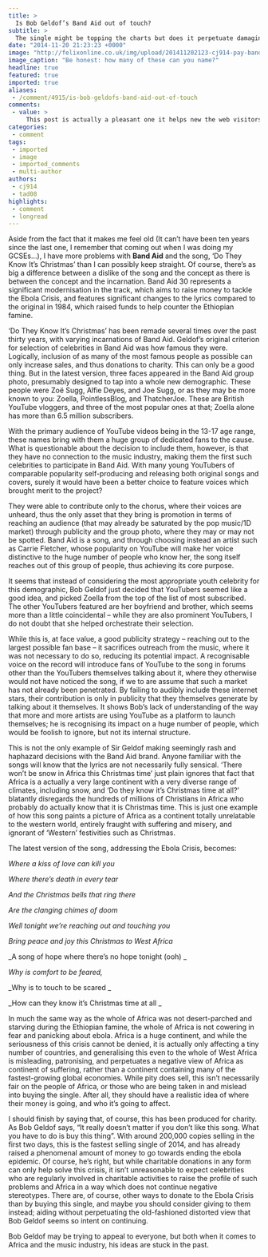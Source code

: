 ```yaml
---
title: >
  Is Bob Geldof’s Band Aid out of touch?
subtitle: >
  The single might be topping the charts but does it perpetuate damaging stereotypes about Africa?
date: "2014-11-20 21:23:23 +0000"
image: "http://felixonline.co.uk/img/upload/201411202123-cj914-pay-band-aid-30-line-up.jpg"
image_caption: "Be honest: how many of these can you name?"
headline: true
featured: true
imported: true
aliases:
 - /comment/4915/is-bob-geldofs-band-aid-out-of-touch
comments:
 - value: >
     This post is actually a pleasant one it helps new the web visitors, who are wishing in favor of blogging. <br>moncler bambino genova http://www.targettisportingclub.it/?it-moncler-bambino-genova-8331.html,fitflops sandals <br>fitflop stores http://www.australiafitflops.com/,fitflop australia outlet <br>fitflops sale online australia http://fitflopsau.blogspot.com/,birkenstock online discount <br>buy birkenstocks online http://birkenstockaustralia.rochecap.org/,louboutin shoes price <br>christian louboutin shoes outlet http://christianlouboutincanadaoutlet.blogspot.com/,christian loubitan <br>christian louboutin outlet http://canadachristianlouboutinoutlet.blogspot.com/,christian louboutin online <br>christian louboutin sale canada http://canadachristianlouboutin.blogspot.com/,louboutin bianca canada <br>cheap christian louboutin canada http://canadachristianlouboutin.blogspot.com/,christian louboutin flats for women <br>christian louboutin sale outlet http://canadachristianlouboutinoutlet.blogspot.com/
categories:
 - comment
tags:
 - imported
 - image
 - imported_comments
 - multi-author
authors:
 - cj914
 - tad08
highlights:
 - comment
 - longread
---
```


Aside from the fact that it makes me feel old (It can’t have been ten years since the last one, I remember that coming out when I was doing my GCSEs...), I have more problems with __Band Aid__ and the song, ‘Do They Know It’s Christmas’ than I can possibly keep straight. Of course, there’s as big a difference between a dislike of the song and the concept as there is between the concept and the incarnation. Band Aid 30 represents a significant modernisation in the track, which aims to raise money to tackle the Ebola Crisis, and features significant changes to the lyrics compared to the original in 1984, which raised funds to help counter the Ethiopian famine.

‘Do They Know It’s Christmas’ has been remade several times over the past thirty years, with varying incarnations of Band Aid. Geldof’s original criterion for selection of celebrities in Band Aid was how famous they were. Logically, inclusion of as many of the most famous people as possible can only increase sales, and thus donations to charity. This can only be a good thing. But in the latest version, three faces appeared in the Band Aid group photo, presumably designed to tap into a whole new demographic. These people were Zoë Sugg, Alfie Deyes, and Joe Sugg, or as they may be more known to you: Zoella, PointlessBlog, and ThatcherJoe. These are British YouTube vloggers, and three of the most popular ones at that; Zoella alone has more than 6.5 million subscribers.

With the primary audience of YouTube videos being in the 13-17 age range, these names bring with them a huge group of dedicated fans to the cause. What is questionable about the decision to include them, however, is that they have no connection to the music industry, making them the first such celebrities to participate in Band Aid. With many young YouTubers of comparable popularity self-producing and releasing both original songs and covers, surely it would have been a better choice to feature voices which brought merit to the project?

They were able to contribute only to the chorus, where their voices are unheard, thus the only asset that they bring is promotion in terms of reaching an audience (that may already be saturated by the pop music/1D market) through publicity and the group photo, where they may or may not be spotted. Band Aid is a song, and through choosing instead an artist such as Carrie Fletcher, whose popularity on YouTube will make her voice distinctive to the huge number of people who know her, the song itself reaches out of this group of people, thus achieving its core purpose.

It seems that instead of considering the most appropriate youth celebrity for this demographic, Bob Geldof just decided that YouTubers seemed like a good idea, and picked Zoella from the top of the list of most subscribed. The other YouTubers featured are her boyfriend and brother, which seems more than a little coincidental – while they are also prominent YouTubers, I do not doubt that she helped orchestrate their selection.

While this is, at face value, a good publicity strategy – reaching out to the largest possible fan base – it sacrifices outreach from the music, where it was not necessary to do so, reducing its potential impact. A recognisable voice on the record will introduce fans of YouTube to the song in forums other than the YouTubers themselves talking about it, where they otherwise would not have noticed the song, if we to are assume that such a market has not already been penetrated. By failing to audibly include these internet stars, their contribution is only in publicity that they themselves generate by talking about it themselves. It shows Bob’s lack of understanding of the way that more and more artists are using YouTube as a platform to launch themselves; he is recognising its impact on a huge number of people, which would be foolish to ignore, but not its internal structure.

This is not the only example of Sir Geldof making seemingly rash and haphazard decisions with the Band Aid brand. Anyone familiar with the songs will know that the lyrics are not necessarily fully sensical. ‘There won’t be snow in Africa this Christmas time’ just plain ignores that fact that Africa is a actually a very large continent with a very diverse range of climates, including snow, and ‘Do they know it’s Christmas time at all?’ blatantly disregards the hundreds of millions of Christians in Africa who probably do actually know that it is Christmas time. This is just one example of how this song paints a picture of Africa as a continent totally unrelatable to the western world, entirely fraught with suffering and misery, and ignorant of ‘Western’ festivities such as Christmas.

The latest version of the song, addressing the Ebola Crisis, becomes:

_Where a kiss of love can kill you_

_Where there’s death in every tear_

_And the Christmas bells that ring there_

_Are the clanging chimes of doom_

_Well tonight we’re reaching out and touching you_

_Bring peace and joy this Christmas to West Africa_

_A song of hope where there’s no hope tonight (ooh) _

_Why is comfort to be feared,_

_Why is to touch to be scared _

_How can they know it’s Christmas time at all _

In much the same way as the whole of Africa was not desert-parched and starving during the Ethiopian famine, the whole of Africa is not cowering in fear and panicking about ebola. Africa is a huge continent, and while the seriousness of this crisis cannot be denied, it is actually only affecting a tiny number of countries, and generalising this even to the whole of West Africa is misleading, patronising, and perpetuates a negative view of Africa as continent of suffering, rather than a continent containing many of the fastest-growing global economies. While pity does sell, this isn’t necessarily fair on the people of Africa, or those who are being taken in and mislead into buying the single. After all, they should have a realistic idea of where their money is going, and who it’s going to affect.

I should finish by saying that, of course, this has been produced for charity. As Bob Geldof says, “It really doesn’t matter if you don’t like this song. What you have to do is buy this thing”. With around 200,000 copies selling in the first two days, this is the fastest selling single of 2014, and has already raised a phenomenal amount of money to go towards ending the ebola epidemic. Of course, he’s right, but while charitable donations in any form can only help solve this crisis, it isn’t unreasonable to expect celebrities who are regularly involved in charitable activities to raise the profile of such problems and Africa in a way which does not continue negative stereotypes. There are, of course, other ways to donate to the Ebola Crisis than by buying this single, and maybe you should consider giving to them instead; aiding without perpetuating the old-fashioned distorted view that Bob Geldof seems so intent on continuing.

Bob Geldof may be trying to appeal to everyone, but both when it comes to Africa and the music industry, his ideas are stuck in the past.
